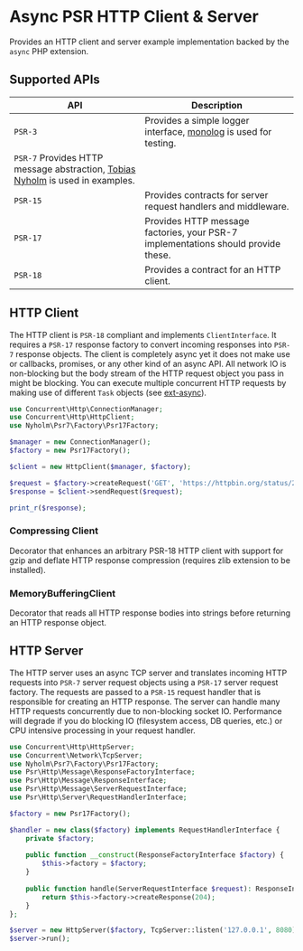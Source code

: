 # Async PSR HTTP Client & Server

Provides an HTTP client and server example implementation backed by the `async` PHP extension.

## Supported APIs

| API | Description |
| --- | ----------- |
| `PSR-3` | Provides a simple logger interface, [monolog](https://github.com/Seldaek/monolog) is used for testing. |
| `PSR-7`  Provides HTTP message abstraction, [Tobias Nyholm](https://github.com/Nyholm/psr7) is used in examples. |
| `PSR-15` | Provides contracts for server request handlers and middleware. |
| `PSR-17` | Provides HTTP message factories, your PSR-7 implementations should provide these. |
| `PSR-18` | Provides a contract for an HTTP client. |

## HTTP Client

The HTTP client is `PSR-18` compliant and implements `ClientInterface`. It requires a `PSR-17` response factory to convert incoming responses into `PSR-7` response objects. The client is completely async yet it does not make use or callbacks, promises, or any other kind of an async API. All network IO is non-blocking but the body stream of the HTTP request object you pass in might be blocking. You can execute multiple concurrent HTTP requests by making use of different `Task` objects (see [ext-async](https://github.com/concurrent-php/ext-async)).

```php
use Concurrent\Http\ConnectionManager;
use Concurrent\Http\HttpClient;
use Nyholm\Psr7\Factory\Psr17Factory;

$manager = new ConnectionManager();
$factory = new Psr17Factory();

$client = new HttpClient($manager, $factory);

$request = $factory->createRequest('GET', 'https://httpbin.org/status/201');
$response = $client->sendRequest($request);

print_r($response);
```

### Compressing Client

Decorator that enhances an arbitrary PSR-18 HTTP client with support for gzip and deflate HTTP response compression (requires zlib extension to be installed).

### MemoryBufferingClient

Decorator that reads all HTTP response bodies into strings before returning an HTTP response object.

## HTTP Server

The HTTP server uses an async TCP server and translates incoming HTTP requests into `PSR-7` server request objects using a `PSR-17` server request factory. The requests are passed to a `PSR-15` request handler that is responsible for creating an HTTP response. The server can handle many HTTP requests concurrently due to non-blocking socket IO. Performance will degrade if you do blocking IO (filesystem access, DB queries, etc.) or CPU intensive processing in your request handler.

```php
use Concurrent\Http\HttpServer;
use Concurrent\Network\TcpServer;
use Nyholm\Psr7\Factory\Psr17Factory;
use Psr\Http\Message\ResponseFactoryInterface;
use Psr\Http\Message\ResponseInterface;
use Psr\Http\Message\ServerRequestInterface;
use Psr\Http\Server\RequestHandlerInterface;

$factory = new Psr17Factory();

$handler = new class($factory) implements RequestHandlerInterface {
    private $factory;
    
    public function __construct(ResponseFactoryInterface $factory) {
        $this->factory = $factory;
    }
    
    public function handle(ServerRequestInterface $request): ResponseInterface {
        return $this->factory->createResponse(204);
    }
};

$server = new HttpServer($factory, TcpServer::listen('127.0.0.1', 8080), $handler);
$server->run();
```
